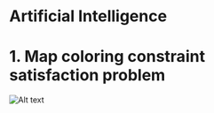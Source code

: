 # Artificial Intelligence
# 1. Map coloring constraint satisfaction problem
![Alt text](//img.jpg?raw=true "Optional Title")
